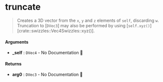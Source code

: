 # truncate

>  Creates a 3D vector from the `x`, `y` and `z` elements of `self`, discarding `w`.
>  Truncation to [`DVec3`] may also be performed by using [`self.xyz()`][crate::swizzles::Vec4Swizzles::xyz()].

#### Arguments

- **\_self** : `DVec4` \- No Documentation 🚧

#### Returns

- **arg0** : `DVec3` \- No Documentation 🚧